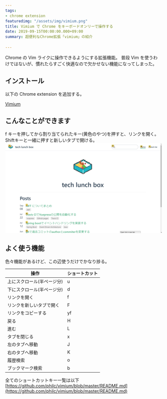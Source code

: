 ```yaml
---
tags:
- chrome extension
featuredimg: "/assets/img/vimium.png"
title: Vimium で Chrome をキーボードオンリーで操作する
date: 2019-09-15T00:00:00.000+09:00
summary: 超便利なChrome拡張「vimium」の紹介

---
```

Chrome の Vim ライクに操作できるようにする拡張機能。
普段 Vim を使うわけではないが、慣れたらすごく快適なので欠かせない機能になってしまった。

## インストール

以下の Chrome extension を追加する。

[Vimium](https://chrome.google.com/webstore/detail/vimium/dbepggeogbaibhgnhhndojpepiihcmeb?hl=ja)

## こんなことができます

f キーを押してから割り当てられたキー(黄色のやつ)を押すと、リンクを開く。Shiftキーと一緒に押すと新しいタブで開ける。
![](/assets/img/vimium_1.png)

## よく使う機能

色々機能があるけど、この辺使うだけでかなり捗る。

| 操作 | ショートカット |
| --- | --- |
| 上にスクロール(半ページ分) | u |
| 下にスクロール(半ページ分) | d |
| リンクを開く | f |
| リンクを新しいタブで開く | F |
| リンクをコピーする | yf |
| 戻る | H |
| 進む | L |
| タブを閉じる | x |
| 左のタブへ移動 | J |
| 右のタブへ移動 | K |
| 履歴検索 | o |
| ブックマーク検索 | b |

全てのショートカットキー一覧は以下
[https://github.com/philc/vimium/blob/master/README.md](https://github.com/philc/vimium/blob/master/README.md)